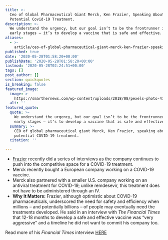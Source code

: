 ```yaml
---
title: >-
  Ceo of Global Pharmaceutical Giant Merck, Ken Frazier, Speaking About a
  Potential Covid-19 Treatment.
description: >-
  We understand the urgency, but our goal isn’t to be the frontrunner in the
  early stages — it’s to develop a vaccine that is safe and effective.
aliases:
  - >-
    article/ceo-of-global-pharmaceutical-giant-merck-ken-frazier-speaking-about-a-potential-covid-19-treatment/
published: true
date: '2020-05-28T01:58:20+00:00'
publishDate: '2020-05-28T01:58:20+00:00'
lastmod: '2020-05-28T02:24:51+00:00'
tags: []
post_author: []
section: quickquotes
is_breaking: false
featured_image:
  image: >-
    https://smarthernews.com/wp-content/uploads/2018/08/pexels-photo-415816-e1586034030296.jpeg
  alt: ''
featured_quote:
  quote: >-
    We understand the urgency, but our goal isn’t to be the frontrunner in the
    early stages — it’s to develop a vaccine that is safe and effective.
  summary: >-
    CEO of global pharmaceutical giant Merck, Ken Frazier, speaking about a
    potential COVID-19 treatment.
  citation: ''

---
```

*   [Frazier](https://www.merck.com/about/leadership/board-of-directors/home.html) recently did a series of interviews as the company continues to push into the competitive space for a COVID-19 treatment.
*   Merck recently bought a European company working on a COVID-19 vaccine.
*   Merck also partnered with a smaller U.S. company working on an antiviral treatment for COVID-19; unlike remdesevir, this treatment does not have to be administered through an IV.
*   **Why It Matters:** Frazier, although optimistic about COVID-19 pharmaceuticals, underscored the need for safety and efficiency when millions – and potentially billions – of people may eventually need the treatments developed. He said in an interview with _The Financial Times_ that 12-18 months to develop a safe and effective vaccine was “very aggressive” and a timeline he did not want to commit his company too.

Read more of his _Financial Times_ interview [HERE](https://www.ft.com/content/7b72a568-9eed-460f-b100-7bf74e3f4cbf)